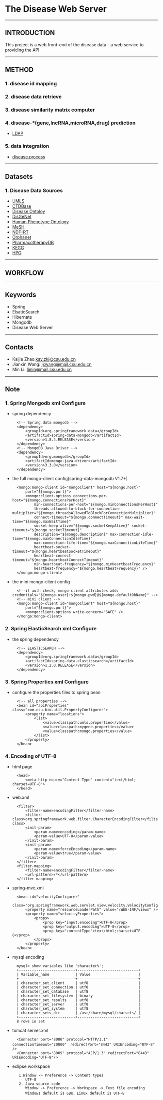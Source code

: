 # The Disease Web Server

--------------------------------------
## INTRODUCTION
This project is a web front-end of the disease data - a web service to providing the API 

--------------------------------------
## METHOD

### 1. disease id mapping

### 2. disease data retrieve

### 3. disease similarity matrix computer

### 4. disease-*(gene,lncRNA,microRNA,drug) prediction
 - [LDAP](http://bioinformatics.csu.edu.cn/ldap/)

### 5. data integration 
 - [disease.process](https://github.com/kayzhao/Disease.Process)

--------------------------------------
## Datasets

### 1. Disease Data Sources
- [UMLS](https://uts.nlm.nih.gov/home.html)
- [CTDBase](http://ctdbase.org/)
- [Disease Ontoloy](http://disease-ontology.org/)
- [DisGeNet](http://www.disgenet.org/web/DisGeNET/menu)
- [Human Phenotype Ontology](http://human-phenotype-ontology.github.io/)
- [MeSH](https://www.nlm.nih.gov/mesh/)
- [NDF-RT](https://www.nlm.nih.gov/research/umls/sourcereleasedocs/current/NDFRT/)
- [Orphanet](http://www.orpha.net/consor/cgi-bin/index.php)
- [PharmacotherapyDB](https://thinklab.com/discussion/announcing-pharmacotherapydb-the-open-catalog-of-drug-therapies-for-disease)
- [KEGG](http://www.kegg.jp/kegg/disease/)
- [HPO](http://human-phenotype-ontology.github.io/)


--------------------------------------
## WORKFLOW


--------------------------------------
## Keywords
- Spring
- ElsaticSearch
- Hibernate
- Mongodb
- Disease Web Server

--------------------------------------
## Contacts
- Kaijie Zhao:kay.zkj@csu.edu.cn
- Jianxin Wang: jxwang@mail.csu.edu.cn
- Min Li: limin@mail.csu.edu.cn

--------------------------------------
## Note

### 1. Spring Mongodb xml Configure

- spring dependency 

		<!-- Spring data mongodb -->
		<dependency>
			<groupId>org.springframework.data</groupId>
			<artifactId>spring-data-mongodb</artifactId>
			<version>1.8.4.RELEASE</version>
		</dependency>
		<!-- MongoDB Java Driver -->
		<dependency>
			<groupId>org.mongodb</groupId>
			<artifactId>mongo-java-driver</artifactId>
			<version>3.3.0</version>
		</dependency>

- the full mongo-client config(spring-data-mongodb V1.7+)

		<mongo:mongo-client id="mongoClient" host="${mongo.host}"
			port="${mongo.port}">
			<mongo:client-options connections-per-host="${mongo.connectionsPerHost}"
				min-connections-per-host="${mongo.minConnectionsPerHost}"
				threads-allowed-to-block-for-connection-multiplier="${mongo.threadsAllowedToBlockForConnectionMultiplier}"
				connect-timeout="${mongo.connectTimeout}" max-wait-time="${mongo.maxWaitTime}"
				socket-keep-alive="${mongo.socketKeepAlive}" socket-timeout="${mongo.socketTimeout}"
				description="${mongo.description}" max-connection-idle-time="${mongo.maxConnectionIdleTime}"
				max-connection-life-time="${mongo.maxConnectionLifeTime}"
				heartbeat-socket-timeout="${mongo.heartbeatSocketTimeout}"
				heartbeat-connect-timeout="${mongo.heartbeatConnectTimeout}"
				min-heartbeat-frequency="${mongo.minHeartbeatFrequency}"
				heartbeat-frequency="${mongo.heartbeatFrequency}" />
		</mongo:mongo-client>

- the mini mongo-client config

		<!--if auth check, mongo-client attributes add: credentials="${mongo.user}:${mongo.pwd}@${mongo.defaultDbName}" -->
		<!-- mini client -->
		<mongo:mongo-client id="mongoClient" host="${mongo.host}"
			port="${mongo.port}">
			<mongo:client-options write-concern="SAFE" />
		</mongo:mongo-client>

### 2. Spring ElasticSearch xml Configure
- the spring dependency

		<!-- ELASTICSEARCH -->
		<dependency>
			<groupId>org.springframework.data</groupId>
			<artifactId>spring-data-elasticsearch</artifactId>
			<version>1.2.0.RELEASE</version>
		</dependency>

### 3. Spring Properties xml Configure
- configure the properties files to spring bean  

		<!-- all properties -->
		<bean id="apiProperties" class="com.csu.bio.util.PropertyConfigurer">
			<property name="locations">
				<list>
					<value>classpath:umls.properties</value>
					<value>classpath:mygene.properties</value>
					<value>classpath:mongo.properties</value>
				</list>
			</property>
		</bean>
		

### 4. Encoding of UTF-8
- html page 

		<head>
			<meta http-equiv="Content-Type" content="text/html; charset=UTF-8">
		</head>
- web.xml

		<filter>
			<filter-name>encodingFilter</filter-name>
			<filter-class>org.springframework.web.filter.CharacterEncodingFilter</filter-class>
			<init-param>
				<param-name>encoding</param-name>
				<param-value>UTF-8</param-value>
			</init-param>
			<init-param>
				<param-name>forceEncoding</param-name>
				<param-value>true</param-value>
			</init-param>
		</filter>
		<filter-mapping>
			<filter-name>encodingFilter</filter-name>
			<url-pattern>/*</url-pattern>
		</filter-mapping>
	
- spring-mvc.xml

		<bean id="velocityConfigurer"
			class="org.springframework.web.servlet.view.velocity.VelocityConfigurer">
			<property name="resourceLoaderPath" value="/WEB-INF/views" />
			<property name="velocityProperties">
				<props>
					<prop key="input.encoding">UTF-8</prop>
					<prop key="output.encoding">UTF-8</prop>
					<prop key="contentType">text/html;charset=UTF-8</prop>
				</props>
			</property>
		</bean>


- mysql encoding

		mysql> show variables like 'character%';
		+--------------------------+----------------------------+
		| Variable_name            | Value                      |
		+--------------------------+----------------------------+
		| character_set_client     | utf8                       |
		| character_set_connection | utf8                       |
		| character_set_database   | utf8                       |
		| character_set_filesystem | binary                     |
		| character_set_results    | utf8                       |
		| character_set_server     | utf8                       |
		| character_set_system     | utf8                       |
		| character_sets_dir       | /usr/share/mysql/charsets/ |
		+--------------------------+----------------------------+
		8 rows in set

- tomcat server.xml

		<Connector port="8080" protocol="HTTP/1.1" connectionTimeout="20000"　redirectPort="8443" URIEncoding="UTF-8" />
		<Connector port="8009" protocol="AJP/1.3" redirectPort="8443"  URIEncoding="UTF-8"/>	
		
- eclipse workspace
	
		 1.Window -> Preference -> Content types
		 	UTF-8
		 2. Java source code
			Window -> Preference -> Workspace -> Text file encoding
			Windows default is GBK，Linux default is UTF-8